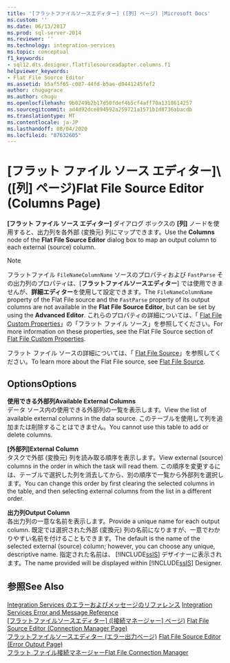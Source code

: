 ```yaml
---
title: '[フラットファイルソースエディター] ([列] ページ) |Microsoft Docs'
ms.custom: ''
ms.date: 06/13/2017
ms.prod: sql-server-2014
ms.reviewer: ''
ms.technology: integration-services
ms.topic: conceptual
f1_keywords:
- sql12.dts.designer.flatfilesourceadapter.columns.f1
helpviewer_keywords:
- Flat File Source Editor
ms.assetid: b5af5f65-c087-44fd-b5ae-d0441245fef2
author: chugugrace
ms.author: chugu
ms.openlocfilehash: 9b0249b2b17d50fdef4b5cf4aff70a1318614257
ms.sourcegitcommit: ad4d92dce894592a259721a1571b1d8736abacdb
ms.translationtype: MT
ms.contentlocale: ja-JP
ms.lasthandoff: 08/04/2020
ms.locfileid: "87632605"
---
```

# <a name="flat-file-source-editor-columns-page"></a><span data-ttu-id="8fc8b-102">[フラット ファイル ソース エディター]\ ([列] ページ)</span><span class="sxs-lookup"><span data-stu-id="8fc8b-102">Flat File Source Editor (Columns Page)</span></span>
  <span data-ttu-id="8fc8b-103">**[フラット ファイル ソース エディター]** ダイアログ ボックスの **[列]** ノードを使用すると、出力列を各外部 (変換元) 列にマップできます。</span><span class="sxs-lookup"><span data-stu-id="8fc8b-103">Use the **Columns** node of the **Flat File Source Editor** dialog box to map an output column to each external (source) column.</span></span>  
  
> [!NOTE]  
>  <span data-ttu-id="8fc8b-104">フラットファイル `FileNameColumnName` ソースのプロパティおよび `FastParse` その出力列のプロパティは、[**フラットファイルソースエディター**] では使用できませんが、**詳細エディター**を使用して設定できます。</span><span class="sxs-lookup"><span data-stu-id="8fc8b-104">The `FileNameColumnName` property of the Flat File source and the `FastParse` property of its output columns are not available in the **Flat File Source Editor**, but can be set by using the **Advanced Editor**.</span></span> <span data-ttu-id="8fc8b-105">これらのプロパティの詳細については、「 [Flat File Custom Properties](data-flow/flat-file-custom-properties.md)」の「フラット ファイル ソース」を参照してください。</span><span class="sxs-lookup"><span data-stu-id="8fc8b-105">For more information on these properties, see the Flat File Source section of [Flat File Custom Properties](data-flow/flat-file-custom-properties.md).</span></span>  
  
 <span data-ttu-id="8fc8b-106">フラット ファイル ソースの詳細については、「 [Flat File Source](data-flow/flat-file-source.md)」を参照してください。</span><span class="sxs-lookup"><span data-stu-id="8fc8b-106">To learn more about the Flat File source, see [Flat File Source](data-flow/flat-file-source.md).</span></span>  
  
## <a name="options"></a><span data-ttu-id="8fc8b-107">Options</span><span class="sxs-lookup"><span data-stu-id="8fc8b-107">Options</span></span>  
 <span data-ttu-id="8fc8b-108">**使用できる外部列**</span><span class="sxs-lookup"><span data-stu-id="8fc8b-108">**Available External Columns**</span></span>  
 <span data-ttu-id="8fc8b-109">データ ソース内の使用できる外部列の一覧を表示します。</span><span class="sxs-lookup"><span data-stu-id="8fc8b-109">View the list of available external columns in the data source.</span></span> <span data-ttu-id="8fc8b-110">このテーブルを使用して列を追加または削除することはできません。</span><span class="sxs-lookup"><span data-stu-id="8fc8b-110">You cannot use this table to add or delete columns.</span></span>  
  
 <span data-ttu-id="8fc8b-111">**[外部列]**</span><span class="sxs-lookup"><span data-stu-id="8fc8b-111">**External Column**</span></span>  
 <span data-ttu-id="8fc8b-112">タスクで外部 (変換元) 列を読み取る順序を表示します。</span><span class="sxs-lookup"><span data-stu-id="8fc8b-112">View external (source) columns in the order in which the task will read them.</span></span> <span data-ttu-id="8fc8b-113">この順序を変更するには、テーブルで選択した列を消去してから、別の順序で一覧から外部列を選択します。</span><span class="sxs-lookup"><span data-stu-id="8fc8b-113">You can change this order by first clearing the selected columns in the table, and then selecting external columns from the list in a different order.</span></span>  
  
 <span data-ttu-id="8fc8b-114">**出力列**</span><span class="sxs-lookup"><span data-stu-id="8fc8b-114">**Output Column**</span></span>  
 <span data-ttu-id="8fc8b-115">各出力列の一意な名前を表示します。</span><span class="sxs-lookup"><span data-stu-id="8fc8b-115">Provide a unique name for each output column.</span></span> <span data-ttu-id="8fc8b-116">既定では選択された外部 (変換元) 列の名前になりますが、一意でわかりやすい名前を付けることもできます。</span><span class="sxs-lookup"><span data-stu-id="8fc8b-116">The default is the name of the selected external (source) column; however, you can choose any unique, descriptive name.</span></span> <span data-ttu-id="8fc8b-117">指定された名前は、 [!INCLUDE[ssIS](../includes/ssis-md.md)] デザイナーに表示されます。</span><span class="sxs-lookup"><span data-stu-id="8fc8b-117">The name provided will be displayed within [!INCLUDE[ssIS](../includes/ssis-md.md)] Designer.</span></span>  
  
## <a name="see-also"></a><span data-ttu-id="8fc8b-118">参照</span><span class="sxs-lookup"><span data-stu-id="8fc8b-118">See Also</span></span>  
 <span data-ttu-id="8fc8b-119">[Integration Services のエラーおよびメッセージのリファレンス](../../2014/integration-services/integration-services-error-and-message-reference.md) </span><span class="sxs-lookup"><span data-stu-id="8fc8b-119">[Integration Services Error and Message Reference](../../2014/integration-services/integration-services-error-and-message-reference.md) </span></span>  
 <span data-ttu-id="8fc8b-120">[[フラットファイルソースエディター] &#40;[接続マネージャー] ページ&#41;](../../2014/integration-services/flat-file-source-editor-connection-manager-page.md) </span><span class="sxs-lookup"><span data-stu-id="8fc8b-120">[Flat File Source Editor &#40;Connection Manager Page&#41;](../../2014/integration-services/flat-file-source-editor-connection-manager-page.md) </span></span>  
 <span data-ttu-id="8fc8b-121">[フラットファイルソースエディター &#40;エラー出力ページ&#41;](../../2014/integration-services/flat-file-source-editor-error-output-page.md) </span><span class="sxs-lookup"><span data-stu-id="8fc8b-121">[Flat File Source Editor &#40;Error Output Page&#41;](../../2014/integration-services/flat-file-source-editor-error-output-page.md) </span></span>  
 [<span data-ttu-id="8fc8b-122">フラット ファイル接続マネージャー</span><span class="sxs-lookup"><span data-stu-id="8fc8b-122">Flat File Connection Manager</span></span>](connection-manager/file-connection-manager.md)  
  
  
